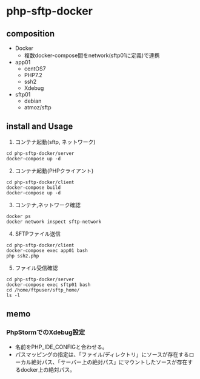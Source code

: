# php-sftp-docker

## composition
- Docker
  - 複数docker-compose間をnetwork(sftp01に定義)で連携
- app01
  - centOS7
  - PHP7.2
  - ssh2
  - Xdebug
- sftp01
  - debian
  - atmoz/sftp

## install and Usage
1. コンテナ起動(sftp, ネットワーク)
```shell
cd php-sftp-docker/server
docker-compose up -d
```

2. コンテナ起動(PHPクライアント)
```shell
cd php-sftp-docker/client
docker-compose build
docker-compose up -d
```

3. コンテナ,ネットワーク確認
```shell
docker ps
docker network inspect sftp-network
```

4. SFTPファイル送信
```shell
cd php-sftp-docker/client
docker-compose exec app01 bash
php ssh2.php
```

5. ファイル受信確認
```shell
cd php-sftp-docker/server
docker-compose exec sftp01 bash
cd /home/ftpuser/sftp_home/
ls -l
```

## memo
### PhpStormでのXdebug設定
- 名前をPHP_IDE_CONFIGと合わせる。
- パスマッピングの指定は、「ファイル/ディレクトリ」にソースが存在するローカル絶対パス、「サーバー上の絶対パス」にマウントしたソースが存在するdocker上の絶対パス。